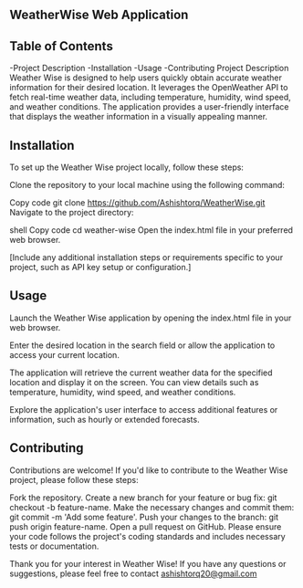 ## WeatherWise Web Application


## Table of Contents
-Project Description
-Installation
-Usage
-Contributing
Project Description
Weather Wise is designed to help users quickly obtain accurate weather information for their desired location. It leverages the OpenWeather API to fetch real-time weather data, including temperature, humidity, wind speed, and weather conditions. The application provides a user-friendly interface that displays the weather information in a visually appealing manner.

## Installation
To set up the Weather Wise project locally, follow these steps:

Clone the repository to your local machine using the following command:


Copy code
git clone https://github.com/Ashishtorq/WeatherWise.git
Navigate to the project directory:

shell
Copy code
cd weather-wise
Open the index.html file in your preferred web browser.

[Include any additional installation steps or requirements specific to your project, such as API key setup or configuration.]

## Usage
Launch the Weather Wise application by opening the index.html file in your web browser.

Enter the desired location in the search field or allow the application to access your current location.

The application will retrieve the current weather data for the specified location and display it on the screen. You can view details such as temperature, humidity, wind speed, and weather conditions.

Explore the application's user interface to access additional features or information, such as hourly or extended forecasts.



## Contributing
Contributions are welcome! If you'd like to contribute to the Weather Wise project, please follow these steps:

Fork the repository.
Create a new branch for your feature or bug fix: git checkout -b feature-name.
Make the necessary changes and commit them: git commit -m 'Add some feature'.
Push your changes to the branch: git push origin feature-name.
Open a pull request on GitHub.
Please ensure your code follows the project's coding standards and includes necessary tests or documentation.



Thank you for your interest in Weather Wise! If you have any questions or suggestions, please feel free to contact ashishtorq20@gmail.com




